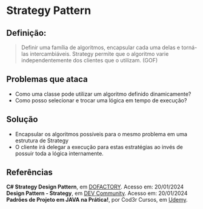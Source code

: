 # Strategy Pattern

## Definição:
> Definir uma família de algoritmos, encapsular cada uma delas e torná-las intercambiáveis. Strategy permite que o algoritmo varie independentemente dos clientes que o utilizam. (GOF)

## Problemas que ataca
- Como uma classe pode utilizar um algoritmo definido dinamicamente?
- Como posso selecionar e trocar uma lógica em tempo de execução?

## Solução
- Encapsular os algoritmos possíveis para o mesmo problema em uma estrutura de Strategy
- O cliente irá delegar a execução para estas estratégias ao invés de possuir toda a lógica internamente.

## Referências
**C# Strategy Design Pattern**, em [DOFACTORY](https://www.dofactory.com/net/strategy-design-pattern). Acesso em: 20/01/2024
**Design Pattern - Strategy**, em [DEV Community](https://dev.to/marcosbelorio/design-pattern-strategy-111n). Acesso em: 20/01/2024
**Padrões de Projeto em JAVA na Prática!**, por Cod3r Cursos, em [Udemy]().


